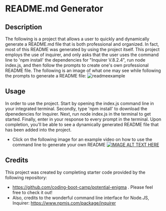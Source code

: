 # README.md Generator

## Description

The following is a project that allows a user to quickly and dynamically generate a README.md file that is both professional and organized. In fact, most of this README was generated by using the project itself. 
This project employs the use of inquirer, and only asks that the user uses the command line to 'npm install' the dependencies for "Inquirer V.8.2.4", run node index.js, and then follow the prompts to create one's own professional README file.
The following is an image of what one may see while following the prompts to generate a README file:
![readmeexample](https://github.com/Rinovi/README-Generator/assets/160938078/0eebdad5-cd9d-4cd0-8287-4c2a8d13fdd4)

## Usage

In order to use the project. Start by opening the index.js command line in your integrated terminal. Secondly, type 'npm install' to download the dpenedencies for Inquirer. Next, run node index.js in the terminal to get started. Finally, enter in your response to
every prompt in the terminal. Upon completion, you'll be able to see a dynamically generated README file that has been added into the project. 
* Click on the following image for an example video on how to use the command line to generate your own README 
[![IMAGE ALT TEXT HERE](https://img.youtube.com/vi/SmSqOLAns58/0.jpg)](https://www.youtube.com/watch?v=SmSqOLAns58)

## Credits

This project was created by completing starter code provided by the following repository:
* https://github.com/coding-boot-camp/potential-enigma . Please feel free to check it out!
* Also, credits to the wonderful command line interface for Node.JS, Inquirer: https://www.npmjs.com/package/inquirer
